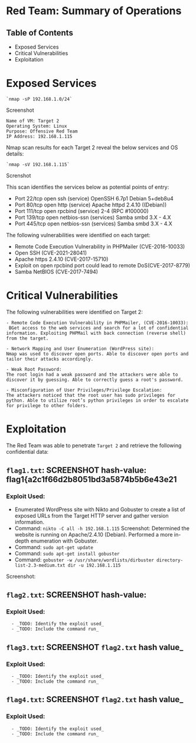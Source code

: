 # Red Team: Summary of Operations

## Table of Contents
- Exposed Services
- Critical Vulnerabilities
- Exploitation

# Exposed Services

    `nmap -sP 192.168.1.0/24`
Screenshot

    Name of VM: Target 2
    Operating System: Linux
    Purpose: Offensive Red Team
    IP Address: 192.168.1.115

Nmap scan results for each Target 2 reveal the below services and OS details:

    `nmap -sV 192.168.1.115`
Screnshot

This scan identifies the services below as potential points of entry:

- Port 22/tcp open ssh (service) OpenSSH 6.7p1 Debian 5+deb8u4
- Port 80/tcp open http (service) Apache httpd 2.4.10 ((Debian))
- Port 111/tcp open rpcbind (service) 2-4 (RPC #100000)
- Port 139/tcp open netbios-ssn (services) Samba smbd 3.X - 4.X
- Port 445/tcp open netbios-ssn (services) Samba smbd 3.X - 4.X

The following vulnerabilities were identified on each target:
- Remote Code Execution Vulnerability in PHPMailer  (CVE-2016-10033)
- Open SSH (CVE-2021-28041)
- Apache https 2.4.10 (CVE-2017-15710)
- Exploit on open rpcbind port could lead to remote DoS(CVE-2017-8779)
- Samba NetBIOS (CVE-2017-7494)

# Critical Vulnerabilities

The following vulnerabilities were identified on Target 2:

    - Remote Code Execution Vulnerability in PHPMailer, (CVE-2016-10033):
     BGet access to the web services and search for a lot of confidential information. Exploiting PHPMail with back connection (reverse shell) from the target.

    - Network Mapping and User Enumeration (WordPress site):
    Nmap was used to discover open ports. Able to discover open ports and tailor their attacks accordingly.

    - Weak Root Password:
    The root login had a weak password and the attackers were able to discover it by guessing. Able to correctly guess a root's password.

    - Misconfiguration of User Privileges/Privilege Escalation:
    The attackers noticed that the root user has sudo privileges for python. Able to utilize root’s python privileges in order to escalate for privilege to other folders.

# Exploitation

The Red Team was able to penetrate `Target 2` and retrieve the following confidential data:
## `flag1.txt`: SCREENSHOT hash-value: flag1{a2c1f66d2b8051bd3a5874b5b6e43e21
### Exploit Used:
- Enumerated WordPress site with Nikto and Gobuster to create a list of exposed URLs from the Target HTTP server and gather version information.
- Command: `nikto -C all -h 192.168.1.115`
Screenshot:
Determined the website is running on Apache/2.4.10 (Debian). Performed a more in-depth enumeration with Gobuster.
- Command: `sudo apt-get update`
- Command: `sudo apt-get install gobuster`
- Command: `gobuster -w /usr/share/wordlists/dirbuster directory-list-2.3-medium.txt dir -u 192.168.1.115`

Screenshot:

## `flag2.txt`: SCREENSHOT hash-value:
### Exploit Used:
      - _TODO: Identify the exploit used_
      - _TODO: Include the command run_
## `flag3.txt`: SCREENSHOT `flag2.txt` hash value_
### Exploit Used:
      - _TODO: Identify the exploit used_
      - _TODO: Include the command run_
## `flag4.txt`:  SCREENSHOT `flag2.txt` hash value_
### Exploit Used:
      - _TODO: Identify the exploit used_
      - _TODO: Include the command run_